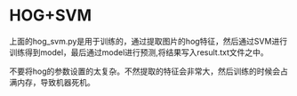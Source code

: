 # HOG+SVM

上面的hog_svm.py是用于训练的，通过提取图片的hog特征，然后通过SVM进行训练得到model，最后通过model进行预测,将结果写入result.txt文件之中。

不要将hog的参数设置的太复杂。不然提取的特征会非常大，然后训练的时候会占满内存，导致机器死机。
